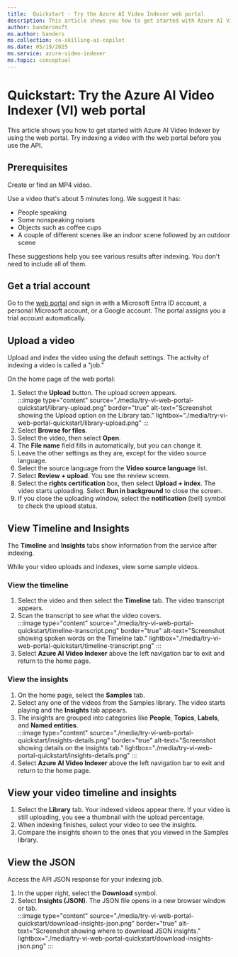 ```yaml
---
title:  Quickstart - Try the Azure AI Video Indexer web portal
description: This article shows you how to get started with Azure AI Video Indexer (VI) by using the web portal. You're encouraged to experience indexing a video with the web portal before trying the API.
author: bandersmsft
ms.author: banders
ms.collection: ce-skilling-ai-copilot
ms.date: 05/19/2025
ms.service: azure-video-indexer
ms.topic: conceptual
---
```


# Quickstart: Try the Azure AI Video Indexer (VI) web portal

This article shows you how to get started with Azure AI Video Indexer by using the web portal. Try indexing a video with the web portal before you use the API.

## Prerequisites

Create or find an MP4 video.

Use a video that's about 5 minutes long. We suggest it has:

- People speaking
- Some nonspeaking noises
- Objects such as coffee cups
- A couple of different scenes like an indoor scene followed by an outdoor scene

These suggestions help you see various results after indexing. You don't need to include all of them.

## Get a trial account

Go to the [web portal](https://www.videoindexer.ai/) and sign in with a Microsoft Entra ID account, a personal Microsoft account, or a Google account. The portal assigns you a trial account automatically.

## Upload a video

Upload and index the video using the default settings. The activity of indexing a video is called a "job."

On the home page of the web portal:

1. Select the **Upload** button. The upload screen appears.  
  :::image type="content" source="./media/try-vi-web-portal-quickstart/library-upload.png" border="true" alt-text="Screenshot showing the Upload option on the Library tab." lightbox="./media/try-vi-web-portal-quickstart/library-upload.png" :::
2. Select **Browse for files**.
3. Select the video, then select **Open**.
4. The **File name** field fills in automatically, but you can change it.
5. Leave the other settings as they are, except for the video source language.
6. Select the source language from the **Video source language** list.
7. Select **Review + upload**. You see the review screen.
8. Select the **rights certification** box, then select **Upload + index**. The video starts uploading. Select **Run in background** to close the screen.
9. If you close the uploading window, select the **notification** (bell) symbol to check the upload status.

## View Timeline and Insights

The **Timeline** and **Insights** tabs show information from the service after indexing.

While your video uploads and indexes, view some sample videos.

### View the timeline

1. Select the video and then select the **Timeline** tab. The video transcript appears.
2. Scan the transcript to see what the video covers.  
    :::image type="content" source="./media/try-vi-web-portal-quickstart/timeline-transcript.png" border="true" alt-text="Screenshot showing spoken words on the Timeline tab." lightbox="./media/try-vi-web-portal-quickstart/timeline-transcript.png" :::
3. Select **Azure AI Video Indexer** above the left navigation bar to exit and return to the home page.

### View the insights

1. On the home page, select the **Samples** tab.
2. Select any one of the videos from the Samples library. The video starts playing and the **Insights** tab appears.
3. The insights are grouped into categories like **People**, **Topics**, **Labels**, and **Named entities**.  
  :::image type="content" source="./media/try-vi-web-portal-quickstart/insights-details.png" border="true" alt-text="Screenshot showing details on the Insights tab." lightbox="./media/try-vi-web-portal-quickstart/insights-details.png" :::
4. Select **Azure AI Video Indexer** above the left navigation bar to exit and return to the home page.

## View your video timeline and insights

1. Select the **Library** tab. Your indexed videos appear there. If your video is still uploading, you see a thumbnail with the upload percentage.
2. When indexing finishes, select your video to see the insights.
3. Compare the insights shown to the ones that you viewed in the Samples library.

## View the JSON

Access the API JSON response for your indexing job.

1. In the upper right, select the **Download** symbol.
2. Select **Insights (JSON)**. The JSON file opens in a new browser window or tab.  
  :::image type="content" source="./media/try-vi-web-portal-quickstart/download-insights-json.png" border="true" alt-text="Screenshot showing where to download JSON insights." lightbox="./media/try-vi-web-portal-quickstart/download-insights-json.png" :::
